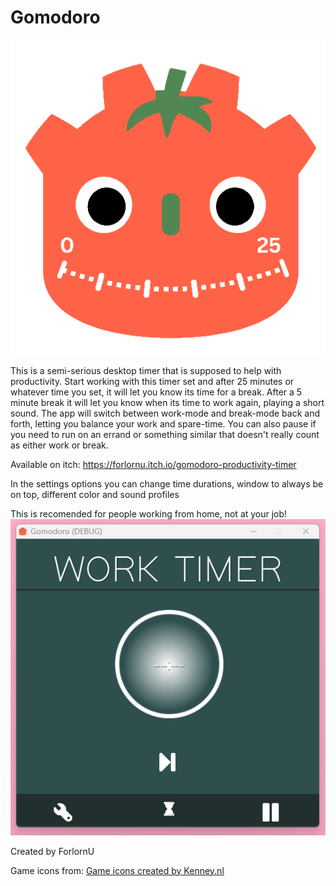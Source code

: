 # Gomodoro
![Screenshot](https://github.com/ForlornU/Images/blob/f557175a817de6f927a1abb112f1ea20d06be56f/GomodoroLogo_512_Transparent.png)

This is a semi-serious desktop timer that is supposed to help with productivity.
Start working with this timer set and after 25 minutes or whatever time you set, it will let you know its time for a break.
After a 5 minute break it will let you know when its time to work again, playing a short sound.
The app will switch between work-mode and break-mode back and forth, letting you balance your work and spare-time.
You can also pause if you need to run on an errand or something similar that doesn't really count as either work or break.

Available on itch:
https://forlornu.itch.io/gomodoro-productivity-timer

In the settings options you can change time durations, window to always be on top, different color and sound profiles

This is recomended for people working from home, not at your job!
![Screenshot](https://github.com/ForlornU/Images/blob/f557175a817de6f927a1abb112f1ea20d06be56f/GomodoroScreenshot01.png)

Created by ForlornU

Game icons from:
<a href="https://kenney.nl/assets/game-icons" title="Game Icons"> Game icons created by Kenney.nl </a>
